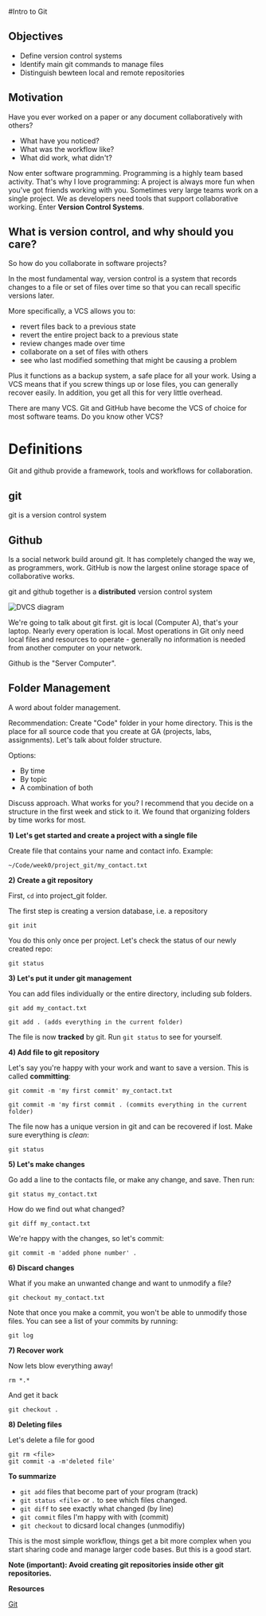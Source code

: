 #Intro to Git

## Objectives

* Define version control systems
* Identify main git commands to manage files
* Distinguish bewteen local and remote repositories

## Motivation

Have you ever worked on a paper or any document collaboratively with others?

* What have you noticed?
* What was the workflow like?
* What did work, what didn't?

Now enter software programming. Programming is a highly team based activity. That's why I love programming: A project is always more fun when you've got friends working with you. Sometimes very large teams work on a single project. We as developers need tools that support collaborative working. Enter **Version Control Systems**.

## What is version control, and why should you care?

So how do you collaborate in software projects?

In the most fundamental way, version control is a system that records changes to a file or set of files over time so that you can recall specific versions later.

More specifically, a VCS allows you to:

* revert files back to a previous state
* revert the entire project back to a previous state
* review changes made over time
* collaborate on a set of files with others
* see who last modified something that might be causing a problem

Plus it functions as a backup system, a safe place for all your work. Using a VCS means that if you screw things up or lose files, you can generally recover easily. In addition, you get all this for very little overhead.

There are many VCS. Git and GitHub have become the VCS of choice for most software teams. Do you know other VCS?

# Definitions

Git and github provide a framework, tools and workflows for collaboration.

## git

  git is a version control system

## Github

Is a social network build around git. It has completely changed the way we, as programmers, work. GitHub is now the largest online storage space of collaborative works.

  git and github together is a **distributed** version control system

![DVCS diagram](http://git-scm.com/figures/18333fig0103-tn.png)

We're going to talk about git first. git is local (Computer A), that's your laptop. Nearly every operation is local. Most operations in Git only need local files and resources to operate - generally no information is needed from another computer on your network.

Github is the "Server Computer".

## Folder Management

A word about folder management.

Recommendation: Create "Code" folder in your home directory. This is the place for all source code that you create at GA (projects, labs, assignments). Let's talk about folder structure.

Options:

* By time
* By topic
* A combination of both

Discuss approach. What works for you? I recommend that you decide on a structure in the first week and stick to it. We found that organizing folders by time works for most.

**1) Let's get started and create a project with a single file**

Create file that contains your name and contact info. Example:

  `~/Code/week0/project_git/my_contact.txt`

**2) Create a git repository**

First, `cd` into project_git folder.

The first step is creating a version database, i.e. a repository

  `git init`

You do this only once per project. Let's check the status of our newly created repo:

  `git status`

**3) Let's put it under git management**

You can add files individually or the entire directory, including sub folders.

    git add my_contact.txt

    git add . (adds everything in the current folder)

The file is now **tracked** by git. Run `git status` to see for yourself.

**4) Add file to git repository**

Let's say you're happy with your work and want to save a version. This is called **committing**:

    git commit -m 'my first commit' my_contact.txt

    git commit -m 'my first commit . (commits everything in the current folder)

The file now has a unique version in git and can be recovered if lost. Make sure everything is *clean*:

    git status

**5) Let's make changes**

Go add a line to the contacts file, or make any change, and save. Then run:

    git status my_contact.txt

How do we find out what changed?

    git diff my_contact.txt

We're happy with the changes, so let's commit:

    git commit -m 'added phone number' .

**6) Discard changes**

What if you make an unwanted change and want to unmodify a file?

    git checkout my_contact.txt

Note that once you make a commit, you won't be able to unmodify those files. You can see a list of your commits by running:

    git log

**7) Recover work**

Now lets blow everything away!

    rm *.*

And get it back

    git checkout .

**8) Deleting files**

Let's delete a file for good

    git rm <file>
    git commit -a -m'deleted file'

**To summarize**

* `git add` files that become part of your program (track)
* `git status <file>` or `.` to see which files changed.
* `git diff` to see exactly what changed (by line)
* `git commit` files I'm happy with with (commit)
* `git checkout` to dicsard local changes (unmodifiy)

This is the most simple workflow, things get a bit more complex when you start sharing code and manage larger code bases. But this is a good start.

**Note (important): Avoid creating git repositories inside other git repositories.**

**Resources**

[Git](http://git-scm.com/book/en)
